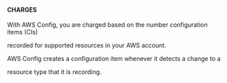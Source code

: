 #### CHARGES


With AWS Config, you are charged based on the number configuration items (CIs)

recorded for supported resources in your AWS account.


AWS Config creates a configuration item whenever it detects a change to a

resource type that it is recording.

